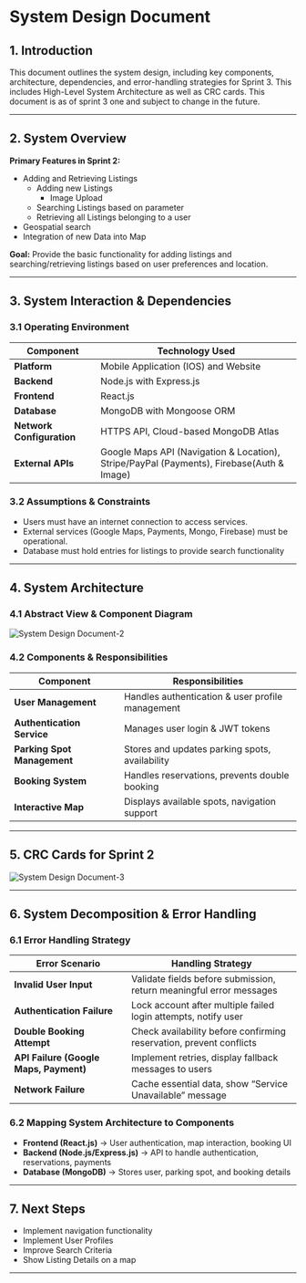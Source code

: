 # **System Design Document**

## **1. Introduction**

This document outlines the system design, including key components, architecture, dependencies, 
and error-handling strategies for Sprint 3. This includes High-Level System Architecture as well 
as CRC cards. This document is as of sprint 3 one and subject to change in the future.

---

## **2. System Overview**

**Primary Features in Sprint 2:**
  - Adding and Retrieving Listings
    - Adding new Listings
      - Image Upload
    - Searching Listings based on parameter
    - Retrieving all Listings belonging to a user
  - Geospatial search
  - Integration of new Data into Map
    
**Goal:** Provide the basic functionality for adding listings and searching/retrieving listings 
based on user preferences and location.

---

## **3. System Interaction & Dependencies**

### **3.1 Operating Environment**

| Component                 | Technology Used                                                                           |
| ------------------------- |-------------------------------------------------------------------------------------------|
| **Platform**              | Mobile Application (IOS) and Website                                                      |
| **Backend**               | Node.js with Express.js                                                                   |
| **Frontend**              | React.js                                                                                  |
| **Database**              | MongoDB with Mongoose ORM                                                                 |
| **Network Configuration** | HTTPS API, Cloud-based MongoDB Atlas                                                      |
| **External APIs**         | Google Maps API (Navigation & Location), Stripe/PayPal (Payments), Firebase(Auth & Image) |

### **3.2 Assumptions & Constraints**

- Users must have an internet connection to access services.
- External services (Google Maps, Payments, Mongo, Firebase) must be operational.
- Database must hold entries for listings to provide search functionality

---

## **4. System Architecture**

### **4.1 Abstract View & Component Diagram**

![System Design Document-2](https://github.com/user-attachments/assets/5dce640f-2461-46b9-9f55-6438f5ef2679)

### **4.2 Components & Responsibilities**

| Component                   | Responsibilities                                 |
| --------------------------- | ------------------------------------------------ |
| **User Management**         | Handles authentication & user profile management |
| **Authentication Service**  | Manages user login & JWT tokens                  |
| **Parking Spot Management** | Stores and updates parking spots, availability   |
| **Booking System**          | Handles reservations, prevents double booking    |
| **Interactive Map**         | Displays available spots, navigation support     |

---

## **5. CRC Cards for Sprint 2**

![System Design Document-3](https://github.com/user-attachments/assets/b4c2504a-9869-47bb-bcb5-088f8f93b093)

---

## **6. System Decomposition & Error Handling**

### **6.1 Error Handling Strategy**

| Error Scenario                         | Handling Strategy                                                   |
| -------------------------------------- | ------------------------------------------------------------------- |
| **Invalid User Input**                 | Validate fields before submission, return meaningful error messages |
| **Authentication Failure**             | Lock account after multiple failed login attempts, notify user      |
| **Double Booking Attempt**             | Check availability before confirming reservation, prevent conflicts |
| **API Failure (Google Maps, Payment)** | Implement retries, display fallback messages to users               |
| **Network Failure**                    | Cache essential data, show “Service Unavailable” message            |

### **6.2 Mapping System Architecture to Components**

- **Frontend (React.js)** → User authentication, map interaction, booking UI
- **Backend (Node.js/Express.js)** → API to handle authentication, reservations, payments
- **Database (MongoDB)** → Stores user, parking spot, and booking details

---

## **7. Next Steps**

- Implement navigation functionality
- Implement User Profiles
- Improve Search Criteria 
- Show Listing Details on a map

---

